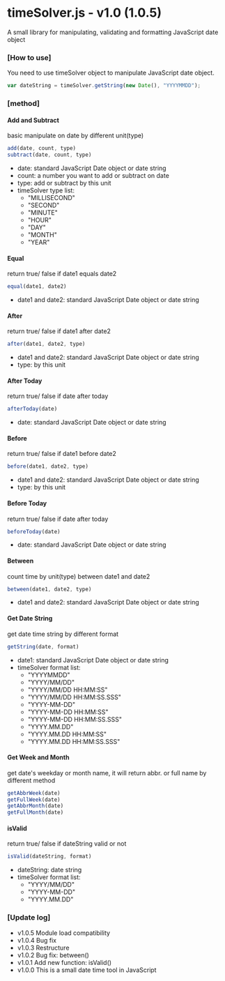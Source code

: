 # timeSolver.js - v1.0 (1.0.5)

A small library for manipulating, validating and formatting JavaScript date object

### [How to use]
You need to use timeSolver object to manipulate JavaScript date object.
```js
var dateString = timeSolver.getString(new Date(), "YYYYMMDD");
```

### [method]
	
#### Add and Subtract
basic manipulate on date by different unit(type)
```js
add(date, count, type)
subtract(date, count, type)
```
* date: standard JavaScript Date object or date string
* count: a number you want to add or subtract on date
* type: add or subtract by this unit 
* timeSolver type list:
	* "MILLISECOND"
	* "SECOND"
	* "MINUTE"
	* "HOUR"
	* "DAY"
	* "MONTH"
	* "YEAR"	
	
#### Equal
return true/ false if date1 equals date2 
```js
equal(date1, date2)
```
* date1 and date2: standard JavaScript Date object or date string
	
	
#### After
return true/ false if date1 after date2 
```js
after(date1, date2, type)
```
* date1 and date2: standard JavaScript Date object or date string
* type: by this unit 


#### After Today
return true/ false if date after today 
```js
afterToday(date)
```
* date: standard JavaScript Date object or date string


#### Before
return true/ false if date1 before date2 
```js
before(date1, date2, type)
```
* date1 and date2: standard JavaScript Date object or date string
* type: by this unit 


#### Before Today
return true/ false if date after today 
```js
beforeToday(date)
```
* date: standard JavaScript Date object or date string


#### Between
count time by unit(type) between date1 and date2 
```js
between(date1, date2, type)
```
* date1 and date2: standard JavaScript Date object or date string		
	
#### Get Date String
get date time string by different format 
```js
getString(date, format)
```
* date1: standard JavaScript Date object or date string
* timeSolver format list:
	* "YYYYMMDD"
	* "YYYY/MM/DD"
	* "YYYY/MM/DD HH:MM:SS"
	* "YYYY/MM/DD HH:MM:SS.SSS"
	* "YYYY-MM-DD"
	* "YYYY-MM-DD HH:MM:SS"
	* "YYYY-MM-DD HH:MM:SS.SSS"
	* "YYYY.MM.DD"
	* "YYYY.MM.DD HH:MM:SS"
	* "YYYY.MM.DD HH:MM:SS.SSS"

#### Get Week and Month
get date's weekday or month name, it will return abbr. or full name by different method
```js
getAbbrWeek(date)
getFullWeek(date)
getAbbrMonth(date)
getFullMonth(date)
```
	
#### isValid
return true/ false if dateString valid or not
```js
isValid(dateString, format)
```	

* dateString: date string
* timeSolver format list:
	* "YYYY/MM/DD"
	* "YYYY-MM-DD"
	* "YYYY.MM.DD"

		
### [Update log]
* v1.0.5 Module load compatibility
* v1.0.4 Bug fix
* v1.0.3 Restructure
* v1.0.2 Bug fix: between()
* v1.0.1 Add new function: isValid()
* v1.0.0 This is a small date time tool in JavaScript
